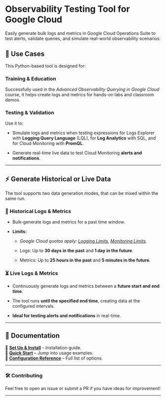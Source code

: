 # Observability Testing Tool for Google Cloud  

Easily generate bulk logs and metrics in Google Cloud Operations Suite to test alerts, validate queries, and simulate real-world observability scenarios.  

## 🚀 Use Cases  

This Python-based tool is designed for:  

### **Training & Education**  
Successfully used in the _Advanced Observability Querying in Google Cloud_ course, it helps create logs and metrics for hands-on labs and classroom demos.  

### **Testing & Validation**  

Use it to:  

- Simulate logs and metrics when testing expressions for Logs Explorer with **Logging Query Language** (LQL), for **Log Analytics** with SQL, and for Cloud Monitoring with **PromQL**.

- Generate real-time live data to test Cloud Monitoring **alerts and notifications**. 

---

## ⚡ Generate Historical or Live Data  

The tool supports two data generation modes, that can be mixed within the same run.

### 📜 **Historical Logs & Metrics**  

- Bulk-generate logs and metrics for a past time window.  


- **Limits:**  
  - _Google Cloud quotas apply: [Logging Limits](https://cloud.google.com/logging/quotas#log-limits), [Monitoring Limits](https://cloud.google.com/monitoring/custom-metrics/creating-metrics#writing-ts)_.
  
  - Logs: Up to **30 days in the past** and **1 day in the future**.  

  - Metrics: Up to **25 hours in the past** and **5 minutes in the future**.  
  

### ⏳ **Live Logs & Metrics**  

- Continuously generate logs and metrics between a **future start and end time**.

- The tool runs **until the specified end time**, creating data at the configured intervals.  

- **Ideal for testing alerts and notifications** in real-time.  

---

## 📖 Documentation  

🔹 **[Set Up & Install](SETUP.md)** – Installation guide.  
🔹 **[Quick Start](START.md)** – Jump into usage examples.  
🔹 **[Configuration Reference](REFERENCE.md)** – Full list of options.  

---

### 🛠 Contributing 

Feel free to open an issue or submit a PR if you have ideas for improvement!  

---
